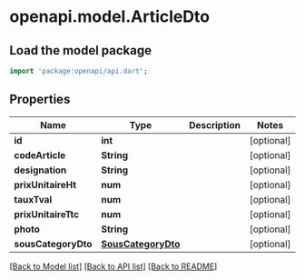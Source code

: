 # openapi.model.ArticleDto

## Load the model package
```dart
import 'package:openapi/api.dart';
```

## Properties
Name | Type | Description | Notes
------------ | ------------- | ------------- | -------------
**id** | **int** |  | [optional] 
**codeArticle** | **String** |  | [optional] 
**designation** | **String** |  | [optional] 
**prixUnitaireHt** | **num** |  | [optional] 
**tauxTval** | **num** |  | [optional] 
**prixUnitaireTtc** | **num** |  | [optional] 
**photo** | **String** |  | [optional] 
**sousCategoryDto** | [**SousCategoryDto**](SousCategoryDto.md) |  | [optional] 

[[Back to Model list]](../README.md#documentation-for-models) [[Back to API list]](../README.md#documentation-for-api-endpoints) [[Back to README]](../README.md)


